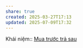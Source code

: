 ```yaml
---
share: true
created: 2025-03-27T17:13
updated: 2025-07-09T17:32
---
```

Khái niệm:: [Mua trước trả sau](../../../%CE%9E%20Kh%C3%A1i%20ni%E1%BB%87m/Mua%20tr%C6%B0%E1%BB%9Bc%20tr%E1%BA%A3%20sau.md)
